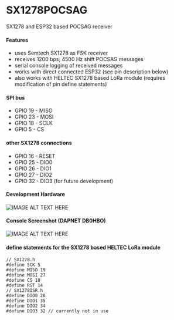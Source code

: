 # SX1278POCSAG
SX1278 and ESP32 based POCSAG receiver
#### Features
* uses Semtech SX1278 as FSK receiver
* receives 1200 bps, 4500 Hz shift POCSAG messages
* serial console logging of received messages
* works with direct connected ESP32 (see pin description below)
* also works with HELTEC SX1278 based LoRa module (requires modification of pin define statements)
#### SPI bus
* GPIO 19 - MISO
* GPIO 23 - MOSI
* GPIO 18 - SCLK
* GPIO 5 - CS
#### other SX1278 connections
* GPIO 16 - RESET
* GPIO 25 - DIO0
* GPIO 26 - DIO1
* GPIO 27 - DIO2
* GPIO 32 - DIO3 (for future development)
#### Development Hardware
![IMAGE ALT TEXT HERE](https://www.dorstel.de/github/SX1278POCSAG_a_v1.0.png)
#### Console Screenshot (DAPNET DB0HBO)
![IMAGE ALT TEXT HERE](https://www.dorstel.de/github/SX1278POCSAG_b_v1.0.png)
#### define statements for the SX1278 based HELTEC LoRa module
    // SX1278.h
    #define SCK 5
    #define MISO 19
    #define MOSI 27
    #define CS 18
    #define RST 14
    // SX1278ISR.h
    #define DIO0 26
    #define DIO1 35
    #define DIO2 34
    #define DIO3 32 // currently not in use
